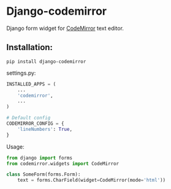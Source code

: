 # Django-codemirror
Django form widget for [CodeMirror](http://codemirror.net/) text editor.

Installation:
------------

    pip install django-codemirror

settings.py:
```python
INSTALLED_APPS = (
    ...
    'codemirror',
    ...
)

# Default config
CODEMIRROR_CONFIG = {
    'lineNumbers': True,
}
```

Usage:
```python
from django import forms
from codemirror.widgets import CodeMirror

class SomeForm(forms.Form):
    text = forms.CharField(widget=CodeMirror(mode='html'))
```
